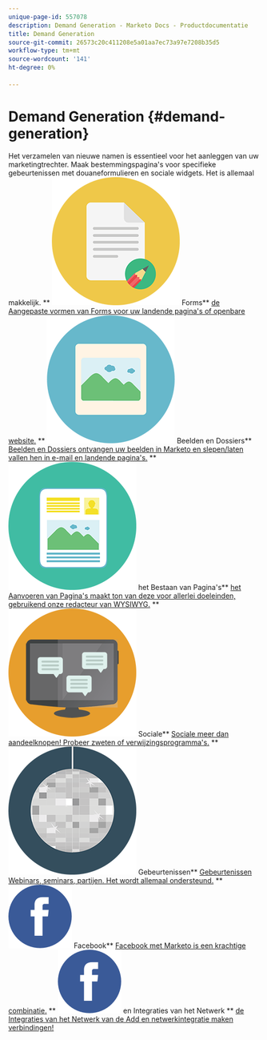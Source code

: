 ```yaml
---
unique-page-id: 557078
description: Demand Generation - Marketo Docs - Productdocumentatie
title: Demand Generation
source-git-commit: 26573c20c411208e5a01aa7ec73a97e7208b35d5
workflow-type: tm+mt
source-wordcount: '141'
ht-degree: 0%

---
```



# Demand Generation {#demand-generation}

Het verzamelen van nieuwe namen is essentieel voor het aanleggen van uw marketingtrechter. Maak bestemmingspagina&#39;s voor specifieke gebeurtenissen met douaneformulieren en sociale widgets. Het is allemaal makkelijk.
** ![ Forms ](assets/documents-bookmarks-16.png) Forms** [ de Aangepaste vormen van Forms voor uw landende pagina&#39;s of openbare website.](https://docs.marketo.com/display/DOCS/Forms)     ** ![ Beelden en Dossiers ](assets/graphic-design-tools-06.png) Beelden en Dossiers** [ Beelden en Dossiers ontvangen uw beelden in Marketo en slepen/laten vallen hen in e-mail en landende pagina&#39;s.](https://docs.marketo.com/display/DOCS/Images+and+Files)     ** ![ het Bestaan van Pagina&#39;s ](assets/office-artboard-80.png) het Bestaan van Pagina&#39;s** [ het Aanvoeren van Pagina&#39;s maakt ton van deze voor allerlei doeleinden, gebruikend onze redacteur van WYSIWYG.](https://docs.marketo.com/pages/viewpage.action?pageId=2359689)     ** ![ Sociale ](assets/chat-messages-18.png) Sociale** [ Sociale meer dan aandeelknopen! Probeer zweten of verwijzingsprogramma&#39;s.](https://docs.marketo.com/display/DOCS/Social)     ** ![ Gebeurtenissen ](assets/party-10.png) Gebeurtenissen** [ Gebeurtenissen Webinars, seminars, partijen. Het wordt allemaal ondersteund.](https://docs.marketo.com/pages/viewpage.action?pageId=2949755)     ** ![ Facebook ](assets/facebook-icon.png) Facebook** [ Facebook met Marketo is een krachtige combinatie.](https://docs.marketo.com/display/DOCS/Facebook)     ** ![ de Integraties van het Netwerk van de Add ](assets/facebook-icon.png) en Integraties van het Netwerk ** [ de Integraties van het Netwerk van de Add en netwerkintegratie maken verbindingen!](https://docs.marketo.com/display/DOCS/Ad+Network+Integrations)
